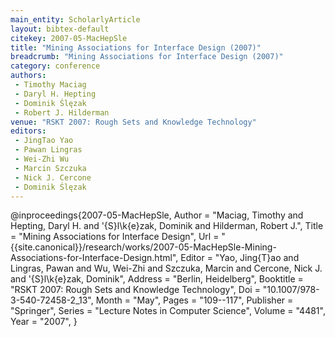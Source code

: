 ```yaml
---
main_entity: ScholarlyArticle
layout: bibtex-default
citekey: 2007-05-MacHepSle
title: "Mining Associations for Interface Design (2007)"
breadcrumb: "Mining Associations for Interface Design (2007)"
category: conference
authors:
 - Timothy Maciag
 - Daryl H. Hepting
 - Dominik Ślęzak
 - Robert J. Hilderman
venue: "RSKT 2007: Rough Sets and Knowledge Technology"
editors:
 - JingTao Yao
 - Pawan Lingras
 - Wei-Zhi Wu
 - Marcin Szczuka
 - Nick J. Cercone
 - Dominik Ślęzak
---
```

@inproceedings{2007-05-MacHepSle,
	Author =  "Maciag, Timothy and Hepting, Daryl H. and \'{S}l\k{e}zak, Dominik and Hilderman, Robert J.",
	Title =  "Mining Associations for Interface Design",
	Url = \"{{site.canonical}}/research/works/2007-05-MacHepSle-Mining-Associations-for-Interface-Design.html\",
	Editor =  "Yao, Jing{T}ao and Lingras, Pawan and Wu, Wei-Zhi and Szczuka, Marcin and Cercone, Nick J. and \'{S}l\k{e}zak, Dominik",
	Address =  "Berlin, Heidelberg",
	Booktitle =  "RSKT 2007: Rough Sets and Knowledge Technology",
	Doi =  "10.1007/978-3-540-72458-2\_13",
	Month =  "May",
	Pages =  "109--117",
	Publisher =  "Springer",
	Series =  "Lecture Notes in Computer Science",
	Volume =  "4481",
	Year =  "2007",
}
